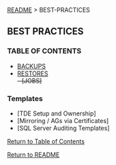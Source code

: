 [README](?encodedPath=README.md) > BEST-PRACTICES


## BEST PRACTICES 


### TABLE OF CONTENTS
- [BACKUPS](?encodedPath=Documentation%2Fbest-practices%2FBACKUPS.md)
- [RESTORES](?encodedPath=Documentation%2Fbest-practices%2FRESTORES.md)  
~~- [JOBS]~~


### Templates 
- [TDE Setup and Ownership]
- [Mirroring / AGs via Certificates]
- [SQL Server Auditing Templates]

<div class="stub">

[make sure that HA docs/links have a reference to these two sites/doc-sources: 

    - [SQL Server Biz Continuity](https://docs.microsoft.com/en-us/sql/database-engine/sql-server-business-continuity-dr?view=sql-server-2017)
    
    - [Windows Server Failover Clustering DOCS](https://docs.microsoft.com/en-us/windows-server/failover-clustering/failover-clustering-overview)

]</div>

<div class="stub">
[NOTE TO SELF: this'll just be a ... 'TOC' page ... as in, it'll have: a) a brief overview of why best practices are important... then... it'll b) have a link to each of the various best-practices that I've defined so far (jobs creation(not created yet - but reallllllly needed), BACKUPS, RESTORES, TDE, AUDITS, etc... )]

[NOTE TO SELF: In addition to all best-practices docs/details that I've also defined, I need a 'Worst Practices' page - or a "Don't do this page" - similar to the following: 
https://wiki.postgresql.org/wiki/Don%27t_Do_This ]


[NOTE TO SELF: I need to drop in some detailed (i.e., best practices) info on how to create SQL Server Agent Jobs. Specifically: why (to automate stuff) - and why S4 uses them (because they;re powerful and solid), how (owners, naming, categories, scheduling, steps and handling... (and advanced options/recommendations) and ... ALERTS/NOTIFICATIONS...  and so on. ARGUABLY, I _MIGHT_ want to document the absolute hell out of agent jobs on definitivesql.com ... ]
</div>



[Return to Table of Contents](#table-of-contents)

[Return to README](?encodedPath=README.md)

<style>
    div.stub { display: none; }
</style>

